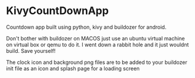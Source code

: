 # KivyCountDownApp
Countdown app built using python, kivy and buildozer for android. 

<p>Don't bother with buildozer on MACOS just use an ubuntu virtual machine on virtual box or qemu to do it. I went down a rabbit hole and it just wouldnt build. Save yourself!</p>

<p>The clock icon and background png files are to be added to your buildozer init file as an icon and splash page for a loading screen</p>

